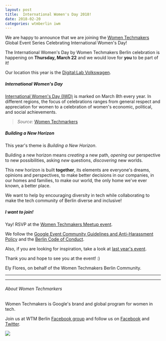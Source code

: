 ```yaml
---
layout: post
title:  International Women's Day 2018! 
date: 2018-02-20
categories: wtmberlin iwm
---
```


We are happy to announce that we are joining the [Women Techmakers](https://www.womentechmakers.com/iwd18) Global Event Series Celebrating International Women's Day!

The International Women's Day by Women Techmakers Berlin celebration is happening on **Thursday, March 22** and we would love for **you** to be part of it!

Our location this year is the [Digital:Lab Volkswagen](https://goo.gl/maps/6haLVpAjUio).

##### International Women's Day
[International Women's Day (IWD)](https://www.internationalwomensday.com/) is marked on March 8th every year. In different regions, the focus of celebrations ranges from general respect and appreciation for women to a celebration of women's economic, political, and social achievements.

> _Source:_ [Women Techmarkers](https://www.womentechmakers.com/iwd18)

##### Building a New Horizon
This year's theme is _Building a New Horizon_. 

Building a new horizon means *creating* a new path, *opening* our perspective to new possibilities, asking *new* questions, *discovering* new worlds.

This new horizon is built **together**, its elements are everyone's dreams, opinions and perspectives, to make better decisions in our companies, in our homes and families, to make our world, the only home we've ever known, a better place. 

We want to help by encouraging diversity in tech while collaborating to make the tech community of Berlin diverse and inclusive!

##### I want to join!
Yay! RSVP at the [Women Techmakers Meetup event](https://www.meetup.com/Women-Techmakers-Berlin/events/247964417/).

We follow the [Google Event Community Guidelines and Anti-Harassment Policy](https://www.google.com/events/policy/anti-harassmentpolicy.html) and the [Berlin Code of Conduct](http://berlincodeofconduct.org/).

Also, if you are looking for inspiration, take a look at [last year's event](https://www.meetup.com/gdg-berlin/events/237780174/).

Thank you and hope to see you at the event! :)

<dl>Ely Flores, on behalf of the Women Techmakers Berlin Community.</dl>

***
***
###### About Women Techmarkers
Women Techmakers is Google's brand and global program for women in tech.

Join us at WTM Berlin [Facebook group](https://www.facebook.com/groups/1106085959408694) and follow us on [Facebook](https://www.facebook.com/WomenTechmakersBerlinPage/) and [Twitter](https://twitter.com/wtm_berlin).

<img src="{{ site.baseurl }}/img/posts/WT_logo_horizontal_neg.png">